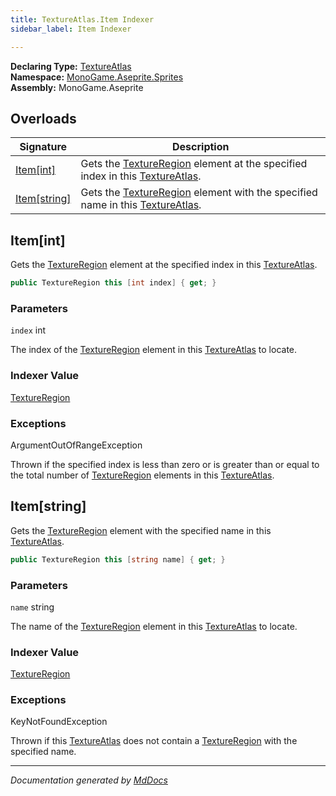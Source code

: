 ```yaml
---
title: TextureAtlas.Item Indexer
sidebar_label: Item Indexer

---
```


**Declaring Type:** [TextureAtlas](../)  
**Namespace:** [MonoGame.Aseprite.Sprites](../../)  
**Assembly:** MonoGame.Aseprite

## Overloads

| Signature                     | Description                                                                                                                    |
| ----------------------------- | ------------------------------------------------------------------------------------------------------------------------------ |
| [Item\[int\]](#itemint)       | Gets the [TextureRegion](../../../TextureRegion/) element at the specified index in this [TextureAtlas](../).  |
| [Item\[string\]](#itemstring) | Gets the [TextureRegion](../../../TextureRegion/) element with the specified name in this [TextureAtlas](../). |

## Item\[int\]

Gets the [TextureRegion](../../../TextureRegion/) element at the specified index in this [TextureAtlas](../).

```csharp
public TextureRegion this [int index] { get; }
```

### Parameters

`index`  int

The index of the [TextureRegion](../../../TextureRegion/) element in this [TextureAtlas](../) to locate.

### Indexer Value

[TextureRegion](../../../TextureRegion/)

### Exceptions

ArgumentOutOfRangeException

Thrown if the specified index is less than zero or is greater than or equal to the total number of [TextureRegion](../../../TextureRegion/) elements in this [TextureAtlas](../).

## Item\[string\]

Gets the [TextureRegion](../../../TextureRegion/) element with the specified name in this [TextureAtlas](../).

```csharp
public TextureRegion this [string name] { get; }
```

### Parameters

`name`  string

The name of the [TextureRegion](../../../TextureRegion/) element in this [TextureAtlas](../) to locate.

### Indexer Value

[TextureRegion](../../../TextureRegion/)

### Exceptions

KeyNotFoundException

Thrown if this [TextureAtlas](../) does not contain a [TextureRegion](../../../TextureRegion/) with the specified  name.

___

*Documentation generated by [MdDocs](https://github.com/ap0llo/mddocs)*
